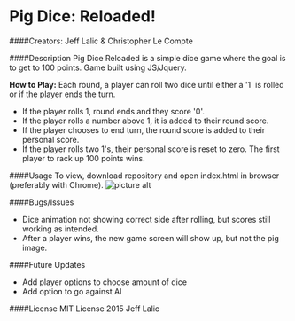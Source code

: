 # Pig Dice: Reloaded!

####Creators: Jeff Lalic & Christopher Le Compte

####Description
Pig Dice Reloaded is a simple dice game where the goal is to get to 100 points. Game built using JS/Jquery.

**How to Play:**
Each round, a player can roll two dice until either a '1' is rolled or if the player ends the turn.
* If the player rolls 1, round ends and they score '0'.
* If the player rolls a number above 1, it is added to their round score.
* If the player chooses to end turn, the round score is added to their personal score.
* If the player rolls two 1's, their personal score is reset to zero.
The first player to rack up 100 points wins.

####Usage
To view, download repository and open index.html in browser (preferably with Chrome).
![picture alt](http://i.imgur.com/k0LWP9L.png?1)

####Bugs/Issues
* Dice animation not showing correct side after rolling, but scores still working as intended.
* After a player wins, the new game screen will show up, but not the pig image.

####Future Updates
* Add player options to choose amount of dice
* Add option to go against AI

####License
MIT License 2015 Jeff Lalic
